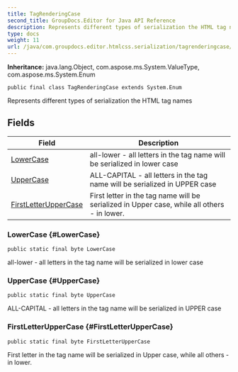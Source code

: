 ```yaml
---
title: TagRenderingCase
second_title: GroupDocs.Editor for Java API Reference
description: Represents different types of serialization the HTML tag names
type: docs
weight: 11
url: /java/com.groupdocs.editor.htmlcss.serialization/tagrenderingcase/
---
```

**Inheritance:**
java.lang.Object, com.aspose.ms.System.ValueType, com.aspose.ms.System.Enum
```
public final class TagRenderingCase extends System.Enum
```

Represents different types of serialization the HTML tag names
## Fields

| Field | Description |
| --- | --- |
| [LowerCase](#LowerCase) | all-lower - all letters in the tag name will be serialized in lower case |
| [UpperCase](#UpperCase) | ALL-CAPITAL - all letters in the tag name will be serialized in UPPER case |
| [FirstLetterUpperCase](#FirstLetterUpperCase) | First letter in the tag name will be serialized in Upper case, while all others - in lower. |
### LowerCase {#LowerCase}
```
public static final byte LowerCase
```


all-lower - all letters in the tag name will be serialized in lower case

### UpperCase {#UpperCase}
```
public static final byte UpperCase
```


ALL-CAPITAL - all letters in the tag name will be serialized in UPPER case

### FirstLetterUpperCase {#FirstLetterUpperCase}
```
public static final byte FirstLetterUpperCase
```


First letter in the tag name will be serialized in Upper case, while all others - in lower.

